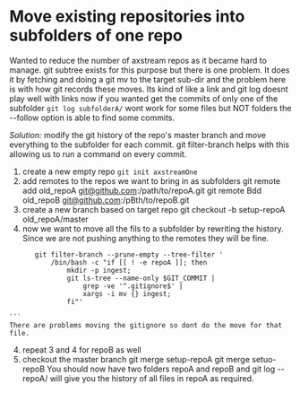 # Move existing repositories into subfolders of one repo
  Wanted to reduce the number of axstream repos as it became hard to manage.
  git subtree exists for this purpose but there is one problem. It does it by 
  fetching and doing a git mv to the target sub-dir and the problem here is with
  how git records these moves. Its kind of like a link and git log doesnt play well
  with links now if you wanted get the commits of only one of the subfolder 
  `git log subfolderA/` wont work for some files but NOT folders the --follow option
  is able to find some commits. 

  *Solution:*
  modify the git history of the repo's master branch and move everything to the subfolder for
  each commit. git filter-branch helps with this allowing us to run a command on every commit.
  1. create a new empty repo `git init axstreamOne`
  2. add remotes to the repos we want to bring in as subfolders
     git remote add old_repoA git@github.com:/path/to/repoA.git
     git remote Bdd old_repoB git@github.com:/pBth/to/repoB.git
  3. create a new branch based on target repo
     git checkout -b setup-repoA old_repoA/master
  4. now we want to move all the fils to a subfolder by rewriting the history. Since we are not pushing 
     anything to the remotes they will be fine.
     ```
        git filter-branch --prune-empty --tree-filter '
            /bin/bash -c "if [[ ! -e repoA ]]; then
                mkdir -p ingest;
                git ls-tree --name-only $GIT_COMMIT |
                    grep -ve '^.gitignore$' |
                    xargs -i mv {} ingest;
                fi"'
    ```
    There are problems moving the gitignore so dont do the move for that file. 
  4. repeat 3 and 4 for repoB as well
  5. checkout the master branch
     git merge setup-repoA
     git merge setuo-repoB
     You should now have two folders repoA and repoB and 
     git log --repoA/
     will give you the history of all files in repoA as required.



